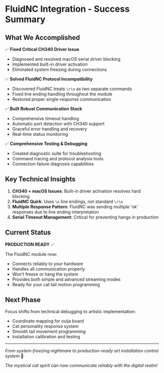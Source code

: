 # FluidNC Integration - Success Summary

## What We Accomplished

✅ **Fixed Critical CH340 Driver Issue**
- Diagnosed and resolved macOS serial driver blocking
- Implemented built-in driver activation
- Eliminated system freezing during connections

✅ **Solved FluidNC Protocol Incompatibility**  
- Discovered FluidNC treats `\r\n` as two separate commands
- Fixed line ending handling throughout the module
- Restored proper single-response communication

✅ **Built Robust Communication Stack**
- Comprehensive timeout handling
- Automatic port detection with CH340 support
- Graceful error handling and recovery
- Real-time status monitoring

✅ **Comprehensive Testing & Debugging**
- Created diagnostic suite for troubleshooting
- Command tracing and protocol analysis tools
- Connection failure diagnosis capabilities

## Key Technical Insights

1. **CH340 + macOS Issues**: Built-in driver activation resolves hard blocking
2. **FluidNC Quirk**: Uses `\n` line endings, not standard `\r\n`
3. **Multiple Response Pattern**: FluidNC was sending multiple 'ok' responses due to line ending interpretation
4. **Serial Timeout Management**: Critical for preventing hangs in production

## Current Status

**PRODUCTION READY** ✅

The FluidNC module now:
- Connects reliably to your hardware
- Handles all communication properly  
- Won't freeze or hang the system
- Provides both simple and advanced streaming modes
- Ready for your cat tail motion programming

## Next Phase

Focus shifts from technical debugging to artistic implementation:
- Coordinate mapping for ouija board
- Cat personality response system
- Smooth tail movement programming
- Installation calibration and testing

---

*From system-freezing nightmare to production-ready art installation control system* 🎉

*The mystical cat spirit can now communicate reliably with the digital realm!*
